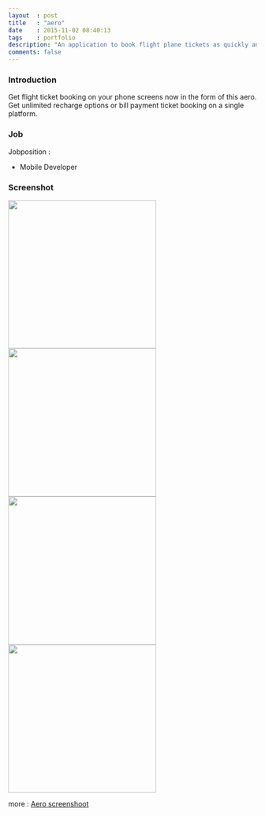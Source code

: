 ```yaml
---
layout	: post
title	: "aero"
date   	: 2015-11-02 08:40:13
tags	: portfolio
description: "An application to book flight plane tickets as quickly and easy."
comments: false
---
```


### Introduction

Get flight ticket booking on your phone screens now in the form of this aero. Get unlimited recharge options or bill payment ticket booking on a single platform.


### Job

Jobposition : 

- Mobile Developer


### Screenshot

<img src="https://farm1.staticflickr.com/776/22690640146_ce0aaf8b20_o_d.png" style="width:2OOpx; height:300px"> <img src="https://farm6.staticflickr.com/5800/22093889224_dc4f0d312e_o_d.png" style="width:2OOpx; height:300px"> <img src="https://farm1.staticflickr.com/668/22727830811_5230421314_o_d.png" style="width:2OOpx; height:300px"> <img src="https://farm1.staticflickr.com/655/22727831651_2218ea6506_o_d.png" style="width:2OOpx; height:300px">

more : [Aero screenshoot](https://www.flickr.com/photos/129324678@N07/albums/72157660653784146)